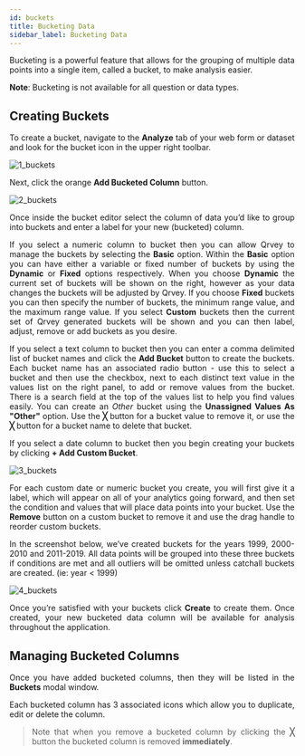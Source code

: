 ```yaml
---
id: buckets
title: Bucketing Data
sidebar_label: Bucketing Data
---
```


<div style="text-align: justify">

Bucketing is a powerful feature that allows for the grouping of multiple data points into a single item, called a bucket, to make analysis easier.

**Note**: Bucketing is not available for all question or data types.

## Creating Buckets
To create a bucket, navigate to the **Analyze** tab of your web form or dataset and look for the bucket icon in the upper right toolbar.

![1_buckets](https://s3.amazonaws.com/cdn.qrvey.com/documentation_assets/ui-docs/dataviews/3.4.3.3_buckets/1_buckets.png#thumbnail-40)

Next, click the orange **Add Bucketed Column** button. 

![2_buckets](https://s3.amazonaws.com/cdn.qrvey.com/documentation_assets/ui-docs/dataviews/3.4.3.3_buckets/2_buckets.png#thumbnail)

Once inside the bucket editor select the column of data you’d like to group into buckets and enter a label for your new (bucketed) column.

If you select a numeric column to bucket then you can allow Qrvey to manage the buckets by selecting the **Basic** option. Within the **Basic** option you can have either a variable or fixed number of buckets by using the **Dynamic** or **Fixed** options respectively. When you choose **Dynamic** the current set of buckets will be shown on the right, however as your data changes the buckets will be adjusted by Qrvey. If you choose **Fixed** buckets you can then specify the number of buckets, the minimum range value, and the maximum range value. If you select **Custom** buckets then the current set of Qrvey generated buckets will be shown and you can then label, adjust, remove or add buckets as you desire.

If you select a text column to bucket then you can enter a comma delimited list of bucket names and click the **Add Bucket** button to create the buckets. Each bucket name has an associated radio button - use this to select a bucket and then use the checkbox, next to each distinct text value in the values list on the right panel, to add or remove values from the bucket. There is a search field at the top of the values list to help you find values easily. You can create an _Other_ bucket using the **Unassigned Values As "Other"** option. Use the **╳** button for a bucket value to remove it, or use the **╳** button for a bucket name to delete that bucket.

If you select a date column to bucket then you begin creating your buckets by clicking **+&nbsp;Add&nbsp;Custom&nbsp;Bucket**.

![3_buckets](https://s3.amazonaws.com/cdn.qrvey.com/documentation_assets/ui-docs/dataviews/3.4.3.3_buckets/3_buckets.png#thumbnail)

For each custom date or numeric bucket you create, you will first give it a label, which will appear on all of your analytics going forward, and then set the condition and values that will place data points into your bucket.  Use the **Remove** button on a custom bucket to remove it and use the drag handle to reorder custom buckets.

In the screenshot below, we’ve created buckets for the years 1999, 2000-2010 and 2011-2019. All data points will be grouped into these three buckets if conditions are met and all outliers will be omitted unless catchall buckets are created. (ie: year < 1999) 

![4_buckets](https://s3.amazonaws.com/cdn.qrvey.com/documentation_assets/ui-docs/dataviews/3.4.3.3_buckets/4_buckets.png#thumbnail)

Once you’re satisfied with your buckets click **Create** to create them. Once created, your new bucketed data column will be available for analysis throughout the application. 

## Managing Bucketed Columns
Once you have added bucketed columns, then they will be listed in the **Buckets** modal window.

Each bucketed column has 3 associated icons which allow you to duplicate, edit or delete the column.

>Note that when you remove a bucketed column by clicking the **╳** button the bucketed column is removed **immediately**. 